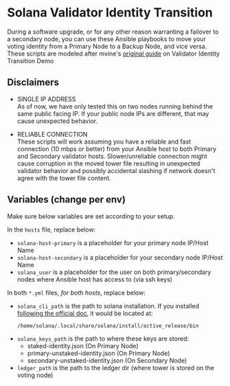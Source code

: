 # Solana Validator Identity Transition
During a software upgrade, or for any other reason warranting a failover to a secondary node, you can use these Ansible playbooks to move your voting identity from a Primary Node to a Backup Node, and vice versa. These scripts are modeled after mvine's [original guide](https://github.com/mvines/validator-Identity-transition-demo) on Validator Identity Transition Demo

## Disclaimers
- SINGLE IP ADDRESS \
  As of now, we have only tested this on two nodes running behind the same public facing IP. If your public node IPs are different, that may cause unexpected behavior.

- RELIABLE CONNECTION \
  These scripts will work assuming you have a reliable and fast connection (10 mbps or better) from your Ansible host to both Primary and Secondary validator hosts. Slower/unreliable connection might cause corruption in the moved tower file resulting in unexpected validator behavior and possibly accidental slashing if network doesn't agree with the tower file content.

## Variables (change per env)
Make sure below variables are set according to your setup.

In the `hosts` file, replace below:
- `solana-host-primary` is a placeholder for your primary node IP/Host Name
- `solana-host-secondary` is a placeholder for your secondary node IP/Host Name
- `solana_user` is a placeholder for the user on both primary/secondary nodes where Ansible host has access to (via ssh keys)

In both `*.yml` files, *for both hosts*, replace below:
- `solana_cli_path` is the path to solana installation. If you installed [following the official doc](https://docs.solana.com/cli/install-solana-cli-tools#macos--linux), it would be located at:
  ```shell
  /home/solana/.local/share/solana/install/active_release/bin
  ```
- `solana_keys_path` is the path to where these keys are stored:
  - staked-identity.json (On Primary Node)
  - primary-unstaked-identity.json (On Primary Node)
  - secondary-unstaked-identity.json (On Secondary Node)
- `ledger_path` is the path to the ledger dir (where tower is stored on the voting node)
